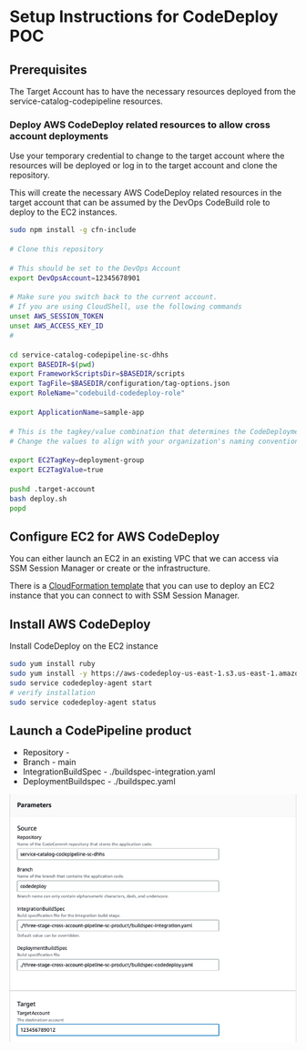 # Setup Instructions for CodeDeploy POC

## Prerequisites

The Target Account has to have the necessary resources deployed from the service-catalog-codepipeline resources.

### Deploy AWS CodeDeploy related resources to allow cross account deployments

Use your temporary credential to change to the target account where the
resources will be deployed or log in to the target account and clone the repository.

This will create the necessary AWS CodeDeploy related resources  in the target account that can be assumed by the DevOps CodeBuild role to deploy to the EC2 instances.

```bash
sudo npm install -g cfn-include

# Clone this repository

# This should be set to the DevOps Account
export DevOpsAccount=12345678901

# Make sure you switch back to the current account.
# If you are using CloudShell, use the following commands
unset AWS_SESSION_TOKEN
unset AWS_ACCESS_KEY_ID
#

cd service-catalog-codepipeline-sc-dhhs
export BASEDIR=$(pwd)
export FrameworkScriptsDir=$BASEDIR/scripts
export TagFile=$BASEDIR/configuration/tag-options.json
export RoleName="codebuild-codedeploy-role"

export ApplicationName=sample-app

# This is the tagkey/value combination that determines the CodeDeployment group
# Change the values to align with your organization's naming convention

export EC2TagKey=deployment-group
export EC2TagValue=true

pushd .target-account
bash deploy.sh
popd
```

## Configure EC2 for AWS CodeDeploy

You can either launch an EC2 in an existing VPC that we can access via SSM Session Manager or create or the infrastructure.

There is a [CloudFormation template](./vpc-with-ec2.yml) that you can use to deploy an EC2 instance that you can connect to with SSM Session Manager.

## Install AWS CodeDeploy

Install CodeDeploy on the EC2 instance

```bash
sudo yum install ruby
sudo yum install -y https://aws-codedeploy-us-east-1.s3.us-east-1.amazonaws.com/latest/codedeploy-agent.noarch.rpm
sudo service codedeploy-agent start
# verify installation
sudo service codedeploy-agent status

```


## Launch a CodePipeline product 

- Repository - <name of your repository>
- Branch - main
- IntegrationBuildSpec - ./buildspec-integration.yaml
- DeploymentBuildspec - ./buildspec.yaml


![Launch product](./images/2023-06-02-16-07-54.png)

